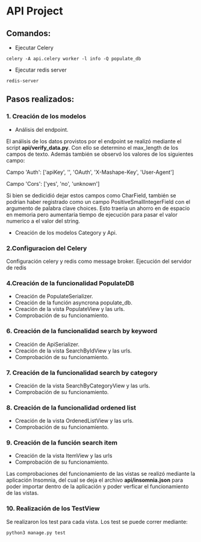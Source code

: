 # API Project

## Comandos:

- Ejecutar Celery
```
celery -A api.celery worker -l info -Q populate_db
```
- Ejecutar redis server
```
redis-server
``` 

## Pasos realizados:


### 1. Creaci&oacute;n de los modelos
- An&aacute;lisis del endpoint.

El an&aacute;lisis de los datos provistos por el endpoint se realiz&oacute; mediante el script <b>api/verify_data.py</b>.
Con ello se determino el max_length de los campos de texto.
Adem&aacute;s tambi&eacute;n se observ&oacute; los valores de los siguientes campo: 

Campo 'Auth':
['apiKey', '', 'OAuth', 'X-Mashape-Key', 'User-Agent']

Campo 'Cors':
['yes', 'no', 'unknown']

Si bien se dedicidi&oacute; dejar estos campos como CharField, tambi&eacute;n se podrian haber registrado como un campo PositiveSmallIntegerField con el argumento de palabra clave choices.
Esto traeria un ahorro en de espacio en memoria pero aumentaria tiempo de ejecuci&oacute;n para pasar el valor numerico a 
el valor del string.


- Creaci&oacute;n de los modelos Category y Api.

### 2.Configuracion del Celery
Configuraci&oacute;n celery y redis como message broker. Ejecuci&oacute;n del servidor de redis

### 4.Creaci&oacute;n de la funcionalidad <b>PopulateDB</b>
- Creaci&oacute;n de PopulateSerializer.
- Creaci&oacute;n de la funci&oacute;n asyncrona populate_db.
- Creaci&oacute;n de la vista PopulateView y las urls.
- Comprobaci&oacute;n de su funcionamiento.

### 6. Creaci&oacute;n de la funcionalidad <b>search by keyword</b>
- Creaci&oacute;n de ApiSerializer.
- Creaci&oacute;n de la vista SearchByIdView y las urls.
- Comprobaci&oacute;n de su funcionamiento.

### 7. Creaci&oacute;n de la funcionalidad <b>search by category</b>
- Creaci&oacute;n de la vista SearchByCategoryView y las urls.
- Comprobaci&oacute;n de su funcionamiento.

### 8. Creaci&oacute;n de la funcionalidad <b>ordened list</b>
- Creaci&oacute;n de la vista OrdenedListView y las urls.
- Comprobaci&oacute;n de su funcionamiento.

### 9. Creaci&oacute;n de la funci&oacute;n <b>search item</b>
- Creaci&oacute;n de la vista ItemView y las urls
- Comprobaci&oacute;n de su funcionamiento.

Las comprobaciones del funcionamiento de las vistas se realiz&oacute; mediante la aplicaci&oacute;n Insomnia, del cual se
deja el archivo <b>api/insomnia.json</b> para poder importar dentro de la aplicaci&oacute;n y
poder verficar el funcionamiento de las vistas.


### 10. Realizaci&oacute;n de los TestView
Se realizaron los test para cada vista.
Los test se puede correr mediante:
```
python3 manage.py test
```